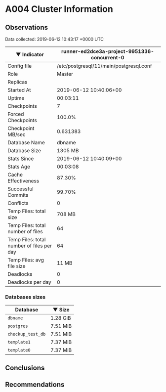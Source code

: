 # A004 Cluster Information #

## Observations ##
Data collected: 2019-06-12 10:43:17 +0000 UTC  

|&#9660;&nbsp;Indicator | runner-ed2dce3a-project-9951336-concurrent-0 |
|--------|-------|
|Config file |/etc/postgresql/11/main/postgresql.conf|
|Role |Master|
|Replicas ||
|Started At |2019-06-12&nbsp;10:40:06+00|
|Uptime |00:03:11|
|Checkpoints |7|
|Forced Checkpoints |100.0%|
|Checkpoint MB/sec |0.631383|
|Database Name |dbname|
|Database Size |1305&nbsp;MB|
|Stats Since |2019-06-12&nbsp;10:40:09+00|
|Stats Age |00:03:08|
|Cache Effectiveness |87.30%|
|Successful Commits |99.70%|
|Conflicts |0|
|Temp Files: total size |708&nbsp;MB|
|Temp Files: total number of files |64|
|Temp Files: total number of files per day |64|
|Temp Files: avg file size |11&nbsp;MB|
|Deadlocks |0|
|Deadlocks per day |0|


### Databases sizes ###

| Database | &#9660;&nbsp;Size |
|----------|--------|
| `dbname` | 1.28&nbsp;GiB |
| `postgres` | 7.51&nbsp;MiB |
| `checkup_test_db` | 7.51&nbsp;MiB |
| `template1` | 7.37&nbsp;MiB |
| `template0` | 7.37&nbsp;MiB |


## Conclusions ##


## Recommendations ##

